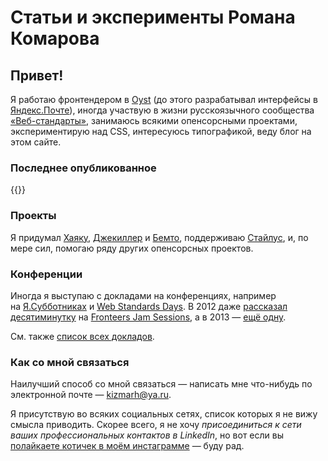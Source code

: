 # **Статьи и эксперименты** Романа Комарова

## Привет!

Я работаю фронтендером в [Oyst](http://www.oyst.com) (до этого разрабатывал интерфейсы в [Яндекс.Почте](https://mail.yandex.ru/)), иногда участвую в жизни русскоязычного сообщества [«Веб-стандарты»](http://web-standards.ru/), занимаюсь всякими опенсорсными проектами, экспериментирую над CSS, интересуюсь типографикой, веду блог на этом сайте.


### Последнее опубликованное

{{<ArticleList>}}

### Проекты

Я придумал [Хаяку](http://hayakubundle.com), [Джекиллер](gh:shower/jekyller) и [Бемто](gh:kizu/bemto), поддерживаю [Стайлус](gh:stylus/stylus), и, по мере сил, помогаю ряду других опенсорсных проектов.


### Конференции

Иногда я выступаю с докладами на конференциях, например на [Я.Субботниках](https://tech.yandex.ru/people/377/) и [Web Standards Days](http://webstandardsdays.ru). В 2012 даже [рассказал десятиминутку](http://vimeo.com/51897358) на [Fronteers Jam Sessions](http://fronteers.nl/congres/2012/jam-session), а в 2013 — [ещё одну](https://fronteers.nl/congres/2013/jam-session/dont-look-into-the-source).

См. также [список всех докладов](talks/).

### Как со мной связаться

Наилучший способ со мной связаться — написать мне что-нибудь по электронной почте — [kizmarh@ya.ru](mailto:kizmarh@ya.ru).

Я присутствую во всяких социальных сетях, список которых я не вижу смысла приводить. Скорее всего, я не хочу _присоединиться к сети ваших профессиональных контактов в LinkedIn_, но вот если вы [полайкаете котичек в моём инстаграмме](https://instagram.com/ki_zu) — буду рад.
